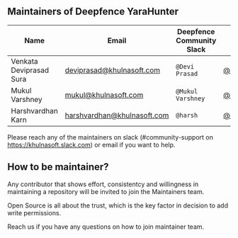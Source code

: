 ## Maintainers of Deepfence YaraHunter

| Name                    | Email                     | Deepfence Community Slack | GitHub                                               | Company   |
|-------------------------|---------------------------|---------------------------|------------------------------------------------------|-----------|
| Venkata Deviprasad Sura | deviprasad@khulnasoft.com   | `@Devi Prasad`            | [@deviprasad303](https://github.com/deviprasad303)   | Deepfence |
| Mukul Varshney          | mukul@khulnasoft.com        | `@Mukul Varshney`         | [@mukulkhulnasoft](https://github.com/mukulkhulnasoft) | Deepfence |
| Harshvardhan Karn       | harshvardhan@khulnasoft.com | `@harsh`                  | [@ibreakthecloud](https://github.com/ibreakthecloud) | Deepfence |             |                      |                           |                                                   |           |

Please reach any of the maintainers on slack (#community-support on https://khulnasoft.slack.com) or email if you want to help.

## How to be maintainer?

Any contributor that shows effort, consistentcy and willingness in maintaining a repository will be invited to join the Maintainers team.

Open Source is all about the trust, which is the key factor in decision to add write permissions.

Reach us if you have any questions on how to join maintainer team.

